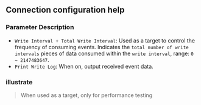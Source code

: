 ## Connection configuration help

### Parameter Description

- `Write Interval + Total Write Interval`: Used as a target to control the frequency of consuming events. Indicates the `total number of write intervals` pieces of data consumed within the `write interval`, range: `0 ~ 2147483647`.
- `Print Write Log`: When on, output received event data.


### illustrate
> When used as a target, only for performance testing